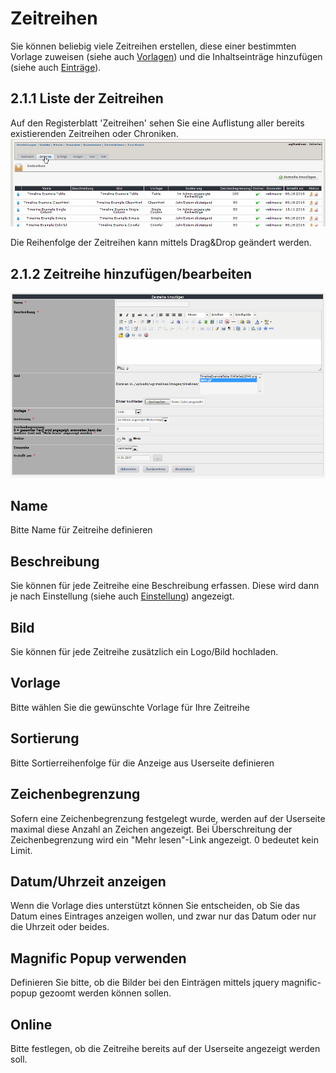 # Zeitreihen

Sie können beliebig viele Zeitreihen erstellen, diese einer bestimmten Vorlage zuweisen \(siehe auch [Vorlagen](https://github.com/XoopsDocs/wgtimelines-tutorial/tree/6494f8af8a8158a58e318b2c813f93144d5da27e/deutsch/administrationsbereich/2admin_templates.md)\) und die Inhaltseinträge hinzufügen \(siehe auch [Einträge](https://github.com/XoopsDocs/wgtimelines-tutorial/tree/6494f8af8a8158a58e318b2c813f93144d5da27e/deutsch/administrationsbereich/2admin_items.md)\).

## 2.1.1 Liste der Zeitreihen

Auf den Registerblatt 'Zeitreihen' sehen Sie eine Auflistung aller bereits existierenden Zeitreihen oder Chroniken. ![](../../.gitbook/assets/2admin_timelines_list%20%282%29.png)

Die Reihenfolge der Zeitreihen kann mittels Drag&Drop geändert werden.

## 2.1.2 Zeitreihe hinzufügen/bearbeiten

![](../../.gitbook/assets/2admin_timelines_add.png)

## Name

Bitte Name für Zeitreihe definieren

## Beschreibung

Sie können für jede Zeitreihe eine Beschreibung erfassen. Diese wird dann je nach Einstellung \(siehe auch [Einstellung](https://github.com/XoopsDocs/wgtimelines-tutorial/tree/6494f8af8a8158a58e318b2c813f93144d5da27e/deutsch/administrationsbereich/2preferences.md)\) angezeigt.

## Bild

Sie können für jede Zeitreihe zusätzlich ein Logo/Bild hochladen.

## Vorlage

Bitte wählen Sie die gewünschte Vorlage für Ihre Zeitreihe

## Sortierung

Bitte Sortierreihenfolge für die Anzeige aus Userseite definieren

## Zeichenbegrenzung

Sofern eine Zeichenbegrenzung festgelegt wurde, werden auf der Userseite maximal diese Anzahl an Zeichen angezeigt. Bei Überschreitung der Zeichenbegrenzung wird ein "Mehr lesen"-Link angezeigt. 0 bedeutet kein Limit.

## Datum/Uhrzeit anzeigen

Wenn die Vorlage dies unterstützt können Sie entscheiden, ob Sie das Datum eines Eintrages anzeigen wollen, und zwar nur das Datum oder nur die Uhrzeit oder beides.

## Magnific Popup verwenden

Definieren Sie bitte, ob die Bilder bei den Einträgen mittels jquery magnific-popup gezoomt werden können sollen.

## Online

Bitte festlegen, ob die Zeitreihe bereits auf der Userseite angezeigt werden soll.

